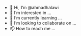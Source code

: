 - 👋 Hi, I’m @ahmadhalawi
- 👀 I’m interested in ...
- 🌱 I’m currently learning ...
- 💞️ I’m looking to collaborate on ...
- 📫 How to reach me ...

<!---
ahmadhalawi/ahmadhalawi is a ✨ special ✨ repository because its `README.md` (this file) appears on your GitHub profile.
You can click the Preview link to take a look at your changes.
--->
